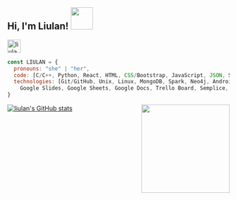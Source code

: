 ## Hi, I'm Liulan! <img src="https://media.giphy.com/media/mGcNjsfWAjY5AEZNw6/giphy.gif" width="50">

<a href="https://www.linkedin.com/in/liulanzheng/">
  <img alt="liulan's LinkedIN" width="30px" src="https://cdn.jsdelivr.net/npm/simple-icons@3.0.1/icons/linkedin.svg" />
</a>


```javascript
const LIULAN = {
  pronouns: "she" | "her",
  code: [C/C++, Python, React, HTML, CSS/Bootstrap, JavaScript, JSON, SQL, Java, C# ],
  technologies: [Git/GitHub, Unix, Linux, MongoDB, Spark, Neo4j, Android Studio, Unity,Adobe Photoshop, Illustrator,
    Google Slides, Google Sheets, Google Docs, Trello Board, Semplice, Jira, Webflow, WordPress, DBT]
}
```

<img align="right" alt="" width="200px" src="https://github.com/liulanz/liulanz/blob/main/guinea_pig.gif" />


[![liulan's GitHub stats](https://github-readme-stats.vercel.app/api?username=liulanz&theme=graywhite)](https://github.com/liulanz/github-readme-stats)

![![](https://github.com/liulanz/Instagram-Parse-App/blob/master/demo/part2.gif=150x)](https://github.com/liulanz/Instagram-Parse-App)
![![](https://github.com/liulanz/Twitter-Client/blob/master/demo/part2.gif=150x)](https://github.com/liulanz/Twitter-Clien)
![![](https://github.com/liulanz/liulanz/blob/main/screenshot.png=450x)](https://junbinliang.github.io/Leetcode-TutorialBlog/#/)


